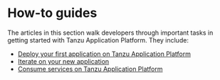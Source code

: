 # How-to guides

The articles in this section walk developers through important tasks in getting started with Tanzu Application Platform. They include:

- [Deploy your first application on Tanzu Application Platform](deploy-first-app.md)
- [Iterate on your new application](iterate-new-app.md)
- [Consume services on Tanzu Application Platform](consume-services.md)
